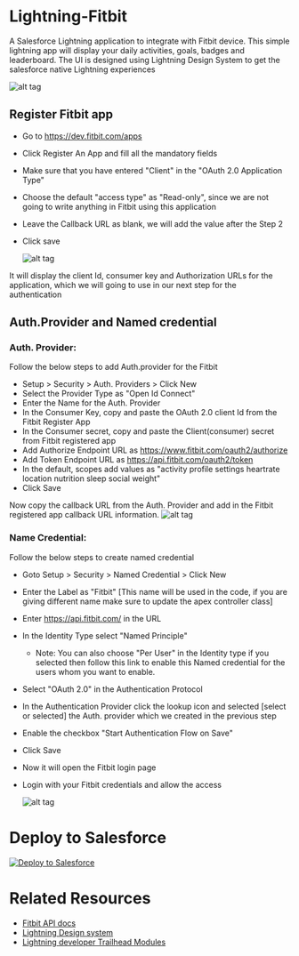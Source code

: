 # Lightning-Fitbit
A Salesforce Lightning application to integrate with Fitbit device. This simple lightning app will display your daily activities, goals, badges and leaderboard. The UI is designed using Lightning Design System to get the salesforce native Lightning experiences

  ![alt tag](https://raw.github.com/Karanraj/Lightning-Fitbit/master/img/LightningFitbit.png)
## Register Fitbit app
* Go to https://dev.fitbit.com/apps
* Click Register An App and fill all the mandatory fields
* Make sure that you have entered "Client" in the "OAuth 2.0 Application Type"
* Choose the default "access type" as "Read-only", since we are not going to write anything in Fitbit using this application
* Leave the Callback URL as blank, we will add the value after the Step 2
* Click save

  ![alt tag](https://raw.github.com/Karanraj/Lightning-Fitbit/master/img/FitApp.png)

It will display the client Id, consumer key and Authorization URLs for the application, which we will going to use in our next step for the authentication

## Auth.Provider and Named credential

### Auth. Provider:  
Follow the below steps to add Auth.provider for the Fitbit
* Setup > Security > Auth. Providers > Click New
* Select the Provider Type as "Open Id Connect"
* Enter the Name for the Auth. Provider
* In the Consumer Key, copy and paste the OAuth 2.0 client Id from the Fitbit Register App
* In the Consumer secret, copy and paste the Client(consumer) secret from Fitbit registered app
* Add Authorize Endpoint URL as https://www.fitbit.com/oauth2/authorize
* Add Token Endpoint URL as https://api.fitbit.com/oauth2/token
* In the default, scopes add values as "activity profile settings heartrate location nutrition sleep social weight"
* Click Save

Now copy the callback URL from the Auth. Provider and add in the Fitbit registered app callback URL information.
  ![alt tag](https://raw.github.com/Karanraj/Lightning-Fitbit/master/img/AuthProvider.png)

### Name Credential:
Follow the below steps to create named credential

* Goto Setup > Security > Named Credential > Click New
* Enter the Label as "Fitbit" [This name will be used in the code, if you are giving different name make sure to update the apex controller class]
* Enter https://api.fitbit.com/ in the URL
* In the Identity Type select "Named Principle"
  * Note: You can also choose "Per User" in the Identity type if you selected then follow this link to enable this Named credential for the users whom you want to enable.
* Select "OAuth 2.0" in the Authentication Protocol
* In the Authentication Provider click the lookup icon and selected [select or selected] the Auth. provider which we created in the previous step
* Enable the checkbox "Start Authentication Flow on Save"
* Click Save
* Now it will open the Fitbit login page
* Login with your Fitbit credentials and allow the access

  ![alt tag](https://raw.github.com/Karanraj/Lightning-Fitbit/master/img/NamedCredential.png)
  
# Deploy to Salesforce
<a href="https://githubsfdeploy.herokuapp.com?owner=alekyareddyb&repo=test">
  <img alt="Deploy to Salesforce"
       src="https://raw.githubusercontent.com/afawcett/githubsfdeploy/master/src/main/webapp/resources/img/deploy.png">
</a>

# Related Resources
* [Fitbit API docs](https://dev.fitbit.com/docs/basics/)
* [Lightning Design system](https://www.lightningdesignsystem.com/)
* [Lightning developer Trailhead Modules](https://developer.salesforce.com/trailhead/trail/lex_dev)
